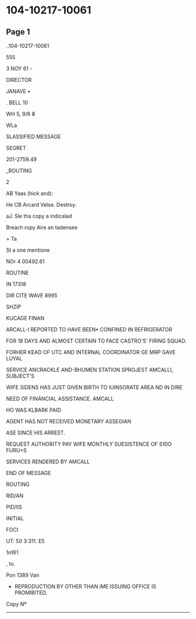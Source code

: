 # 104-10217-10061

## Page 1

..104-10217-10061

555

3 NOY 61 -

DIRECTOR

JANAVE •

. BELL 10

WH 5, 9/6 ₴

WLa

SLASSIFIED MESSAGE

SEGRET

201-2759.49

_ROUTING

2

AB Yaas (hick and):

He CB Arcard Velse. Destroy.

aJ. Sle tha copy a indicalad

Breach ropy Aire an tadensee

= Ta

St a one mentione

NOr 4 00492.61

ROUTINE

IN 17318

DIR CITE WAVE 8995

SHZIP

KUCAGE FINAN

ARCALL-I REPORTED TO HAVE BEEN• CONFINED IN REFRIGERATOR

FOR 18 DAYS AND ALMOST CERTAIN TO FACE CASTRO'S' FIRING SQUAD.

FORHER KEAD OF UTC AND INTERNAL COORDINATOR GE MRP GAVE LUYAL

SERVICE ANCRACKLE AND-BHUMEN STATION SPROJEST AMCALLI, SUBJECT'S

WIFE SIDENS HAS JUST GIVEN BIRTH TO IUINSORATE AREA ND IN DIRE

NEED OF FINÁNCIAL ASSISTANCE. AMCALL

HO WAS KLBARK PAID

AGENT HAS NOT RECEIVED MONETARY ASSEGIAN

ASE SINCE HIS ARREST.

REQUEST AUTHORITY PAY WIFE MONTHLY SUESISTENCE OF S10O FURU+S

SERVICES RENDERED BY AMCALL

END OF MESSAGE

ROUTING

RID/AN

PID/lIS

INITIAL

FOCI

UT: 50 3:311. E5

1n161

, to.

Pon 1389 Van

- REPRODUCTION BY OTHER THAN iME ISSUING OFFICE IS PROMIBITED.

Copy Nº

---

